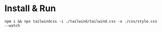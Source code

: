# Install & Run
```
npm i && npx tailwindcss -i ./tailwind/tailwind.css -o ./css/style.css --watch
```